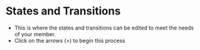 # States and Transitions 
- This is where the states and transitions can be edited to meet the needs of your member.  
- Click on the arrows (>) to begin this process
